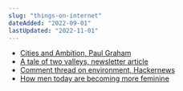 ```yaml
---
slug: "things-on-internet"
dateAdded: "2022-09-01"
lastUpdated: "2022-11-01"
---
```


- [Cities and Ambition, Paul Graham](http://www.paulgraham.com/cities.html)
- [A tale of two valleys, newsletter article](https://daily.thesignal.co/p/a-tale-of-two-valleys)
- [Comment thread on environment, Hackernews](https://news.ycombinator.com/item?id=20353814)
- [How men today are becoming more feminine](https://twitter.com/paulisci/status/1572713537910476801)